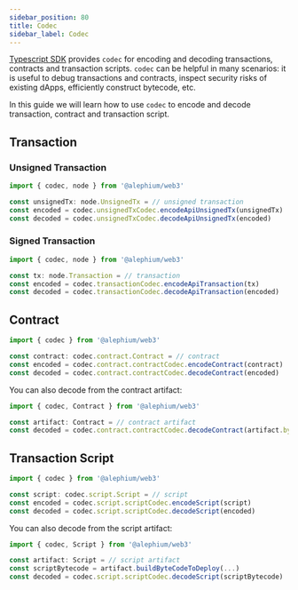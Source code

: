 ```yaml
---
sidebar_position: 80
title: Codec
sidebar_label: Codec
---
```


[Typescript SDK](/sdk/getting-started) provides `codec` for encoding
and decoding transactions, contracts and transaction scripts. `codec`
can be helpful in many scenarios: it is useful to debug transactions
and contracts, inspect security risks of existing dApps, efficiently
construct bytecode, etc.

In this guide we will learn how to use `codec` to encode and decode
transaction, contract and transaction script.

## Transaction
### Unsigned Transaction

```typescript
import { codec, node } from '@alephium/web3'

const unsignedTx: node.UnsignedTx = // unsigned transaction
const encoded = codec.unsignedTxCodec.encodeApiUnsignedTx(unsignedTx)
const decoded = codec.unsignedTxCodec.decodeApiUnsignedTx(encoded)
```

### Signed Transaction

```typescript
import { codec, node } from '@alephium/web3'

const tx: node.Transaction = // transaction
const encoded = codec.transactionCodec.encodeApiTransaction(tx)
const decoded = codec.transactionCodec.decodeApiTransaction(encoded)
```

## Contract

```typescript
import { codec } from '@alephium/web3'

const contract: codec.contract.Contract = // contract
const encoded = codec.contract.contractCodec.encodeContract(contract)
const decoded = codec.contract.contractCodec.decodeContract(encoded)
```

You can also decode from the contract artifact:

```typescript
import { codec, Contract } from '@alephium/web3'

const artifact: Contract = // contract artifact
const decoded = codec.contract.contractCodec.decodeContract(artifact.bytecode)
```

## Transaction Script

```typescript
import { codec } from '@alephium/web3'

const script: codec.script.Script = // script
const encoded = codec.script.scriptCodec.encodeScript(script)
const decoded = codec.script.scriptCodec.decodeScript(encoded)
```

You can also decode from the script artifact:

```typescript
import { codec, Script } from '@alephium/web3'

const artifact: Script = // script artifact
const scriptBytecode = artifact.buildByteCodeToDeploy(...)
const decoded = codec.script.scriptCodec.decodeScript(scriptBytecode)
```
